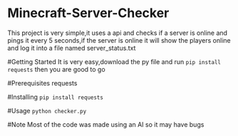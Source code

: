# Minecraft-Server-Checker
This project is very simple,it uses a api and checks if a server is online and pings it every 5 seconds,if the server is online it will show the players online and log it into a file named server_status.txt

#Getting Started
It is very easy,download the py file and run ```pip install requests``` then you are good to go

#Prerequisites
requests

#Installing
```pip install requests```

#Usage
```python checker.py```

#Note
Most of the code was made using an AI so it may have bugs
